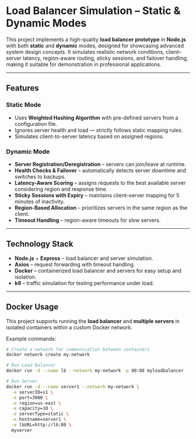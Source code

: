 # Load Balancer Simulation – Static & Dynamic Modes

This project implements a high-quality **load balancer prototype** in **Node.js** with both **static** and **dynamic** modes, designed for showcasing advanced system design concepts. It simulates realistic network conditions, client–server latency, region-aware routing, sticky sessions, and failover handling, making it suitable for demonstration in professional applications.

---

## Features

### Static Mode
- Uses **Weighted Hashing Algorithm** with pre-defined servers from a configuration file.
- Ignores server health and load — strictly follows static mapping rules.
- Simulates client-to-server latency based on assigned regions.

### Dynamic Mode
- **Server Registration/Deregistration** – servers can join/leave at runtime.
- **Health Checks & Failover** – automatically detects server downtime and switches to backups.
- **Latency-Aware Scoring** – assigns requests to the best available server considering region and response time.
- **Sticky Sessions with Expiry** – maintains client–server mapping for 5 minutes of inactivity.
- **Region-Based Allocation** – prioritizes servers in the same region as the client.
- **Timeout Handling** – region-aware timeouts for slow servers.

---

## Technology Stack
- **Node.js** + **Express** – load balancer and server simulation.
- **Axios** – request forwarding with timeout handling.
- **Docker** – containerized load balancer and servers for easy setup and isolation.
- **k6** – traffic simulation for testing performance under load.

---

## Docker Usage

This project supports running the **load balancer** and **multiple servers** in isolated containers within a custom Docker network.

Example commands:

```bash
# Create a network for communication between containers
docker network create my-network

# Run Load Balancer
docker run -d --name lb --network my-network -p 80:80 myloadbalancer

# Run Server
docker run -d --name server1 --network my-network \
  -e serverID=s1 \
  -e port=3000 \
  -e region=us-east \
  -e capacity=10 \
  -e serverType=static \
  -e hostname=server1 \
  -e lbURL=http://lb:80 \
  myserver
